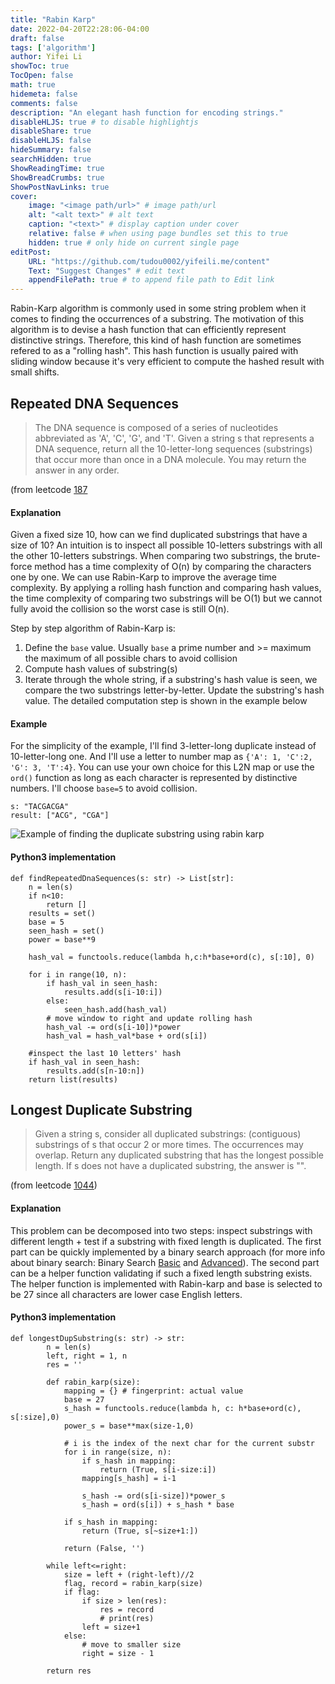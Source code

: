 ```yaml
---
title: "Rabin Karp"
date: 2022-04-20T22:28:06-04:00
draft: false
tags: ['algorithm'] 
author: Yifei Li
showToc: true
TocOpen: false
math: true
hidemeta: false
comments: false
description: "An elegant hash function for encoding strings."
disableHLJS: true # to disable highlightjs
disableShare: true
disableHLJS: false
hideSummary: false
searchHidden: true
ShowReadingTime: true
ShowBreadCrumbs: true
ShowPostNavLinks: true
cover:
    image: "<image path/url>" # image path/url
    alt: "<alt text>" # alt text
    caption: "<text>" # display caption under cover
    relative: false # when using page bundles set this to true
    hidden: true # only hide on current single page
editPost:
    URL: "https://github.com/tudou0002/yifeili.me/content"
    Text: "Suggest Changes" # edit text
    appendFilePath: true # to append file path to Edit link
---
```


Rabin-Karp algorithm is commonly used in some string problem when it comes to finding the occurrences of a substring. The motivation of this algorithm is to devise a hash function that can efficiently represent distinctive strings. Therefore, this kind of hash function are sometimes refered to as a "rolling hash". This hash function is usually paired with sliding window because it's very efficient to compute the hashed result with small shifts.

## Repeated DNA Sequences
> The DNA sequence is composed of a series of nucleotides abbreviated as 'A', 'C', 'G', and 'T'. Given a string s that represents a DNA sequence, return all the 10-letter-long sequences (substrings) that occur more than once in a DNA molecule. You may return the answer in any order.

(from leetcode [187](https://leetcode.com/problems/repeated-dna-sequences/)

#### Explanation
Given a fixed size 10, how can we find duplicated substrings that have a size of 10? An intuition is to inspect all possible 10-letters substrings with all the other 10-letters substrings. When comparing two substrings, the brute-force method has a time complexity of O(n) by comparing the characters one by one. We can use Rabin-Karp to improve the average time complexity. By applying a rolling hash function and comparing hash values, the time complexity of comparing two substrings will be O(1) but we cannot fully avoid the collision so the worst case is still O(n). 

Step by step algorithm of Rabin-Karp is:
1. Define the `base` value. Usually `base` a prime number and >= maximum the maximum of all possible chars to avoid collision
2. Compute hash values of substring(s)
3. Iterate through the whole string, if a substring's hash value is seen, we compare the two substrings letter-by-letter. Update the substring's hash value. The detailed computation step is shown in the example below

#### Example
For the simplicity of the example, I'll find 3-letter-long duplicate instead of 10-letter-long one. And I'll use a letter to number map as `{'A': 1, 'C':2, 'G': 3, 'T':4}`. You can use your own choice for this L2N map or use the `ord()` function as long as each character is represented by distinctive numbers. I'll choose `base=5` to avoid collision. 

```
s: "TACGACGA"
result: ["ACG", "CGA"]
```
![Example of finding the duplicate substring using rabin karp](/rabin_karp.PNG#center)

#### Python3 implementation
```python3
def findRepeatedDnaSequences(s: str) -> List[str]:
    n = len(s)
    if n<10:
        return []
    results = set()
    base = 5
    seen_hash = set()
    power = base**9

    hash_val = functools.reduce(lambda h,c:h*base+ord(c), s[:10], 0)
    
    for i in range(10, n):
        if hash_val in seen_hash:
            results.add(s[i-10:i])
        else:
            seen_hash.add(hash_val)
        # move window to right and update rolling hash
        hash_val -= ord(s[i-10])*power
        hash_val = hash_val*base + ord(s[i])
    
    #inspect the last 10 letters' hash
    if hash_val in seen_hash:
        results.add(s[n-10:n])
    return list(results)
```

## Longest Duplicate Substring

>Given a string s, consider all duplicated substrings: (contiguous) substrings of s that occur 2 or more times. The occurrences may overlap.
>Return any duplicated substring that has the longest possible length. If s does not have a duplicated substring, the answer is "".

(from leetcode [1044](https://leetcode.com/problems/longest-duplicate-substring/))

#### Explanation
This problem can be decomposed into two steps: inspect substrings with different length + test if a substring with fixed length is duplicated. The first part can be quickly implemented by a binary search approach (for more info about binary search: Binary Search [Basic](https://www.yifeili.me/posts/binary-search-basic/) and [Advanced](https://www.yifeili.me/posts/binary-search-advanced/)). The second part can be a helper function validating if such a fixed length substring exists. The helper function is implemented with Rabin-karp and base is selected to be 27 since all characters are lower case English letters.

#### Python3 implementation
```python3
def longestDupSubstring(s: str) -> str:
        n = len(s)
        left, right = 1, n
        res = ''
        
        def rabin_karp(size):
            mapping = {} # fingerprint: actual value
            base = 27
            s_hash = functools.reduce(lambda h, c: h*base+ord(c), s[:size],0)
            power_s = base**max(size-1,0)
            
            # i is the index of the next char for the current substr
            for i in range(size, n):
                if s_hash in mapping:
                    return (True, s[i-size:i])
                mapping[s_hash] = i-1
                
                s_hash -= ord(s[i-size])*power_s
                s_hash = ord(s[i]) + s_hash * base
                
            if s_hash in mapping:
                return (True, s[~size+1:])
            
            return (False, '')
                
        while left<=right:
            size = left + (right-left)//2
            flag, record = rabin_karp(size)
            if flag:
                if size > len(res):
                    res = record
                    # print(res)
                left = size+1
            else:
                # move to smaller size
                right = size - 1

        return res
```